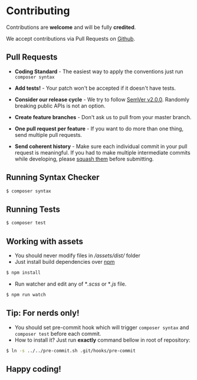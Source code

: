# Contributing

Contributions are **welcome** and will be fully **credited**.

We accept contributions via Pull Requests on [Github](https://github.com/o5/grido).


## Pull Requests

- **Coding Standard** - The easiest way to apply the conventions just run `composer syntax`

- **Add tests!** - Your patch won't be accepted if it doesn't have tests.

- **Consider our release cycle** - We try to follow [SemVer v2.0.0](http://semver.org/). Randomly breaking public APIs is not an option.

- **Create feature branches** - Don't ask us to pull from your master branch.

- **One pull request per feature** - If you want to do more than one thing, send multiple pull requests.

- **Send coherent history** - Make sure each individual commit in your pull request is meaningful. If you had to make multiple intermediate commits while developing, please [squash them](http://www.git-scm.com/book/en/v2/Git-Tools-Rewriting-History#Changing-Multiple-Commit-Messages) before submitting.

## Running Syntax Checker

``` bash
$ composer syntax
```

## Running Tests

``` bash
$ composer test
```

## Working with assets
- You should never modify files in */assets/dist/* folder
- Just install build dependencies over [npm](https://docs.npmjs.com/getting-started/what-is-npm)

``` bash
$ npm install
```

- Run watcher and edit any of **.scss* or **.js* file.

``` bash
$ npm run watch
```

## Tip: For nerds only!
- You should set pre-commit hook which will trigger `composer syntax` and `composer test` before each commit.
- How to install it? Just run **exactly** command bellow in root of repository:
``` bash
$ ln -s ../../pre-commit.sh .git/hooks/pre-commit
```


## Happy coding!

